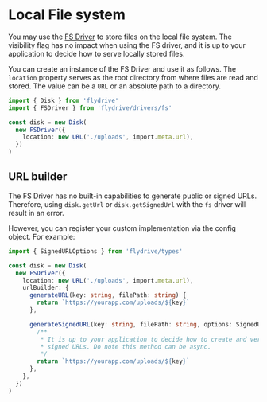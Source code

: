 # Local File system

You may use the [FS Driver](https://github.com/flydrive-js/core/blob/develop/drivers/gcs/driver.ts) to store files on the local file system. The visibility flag has no impact when using the FS driver, and it is up to your application to decide how to serve locally stored files.

You can create an instance of the FS Driver and use it as follows. The `location` property serves as the root directory from where files are read and stored. The value can be a `URL` or an absolute path to a directory.

```ts
import { Disk } from 'flydrive'
import { FSDriver } from 'flydrive/drivers/fs'

const disk = new Disk(
  new FSDriver({
    location: new URL('./uploads', import.meta.url),
  })
)
```

## URL builder

The FS Driver has no built-in capabilities to generate public or signed URLs. Therefore, using `disk.getUrl` or `disk.getSignedUrl` with the `fs` driver will result in an error.

However, you can register your custom implementation via the config object. For example:

```ts
import { SignedURLOptions } from 'flydrive/types'

const disk = new Disk(
  new FSDriver({
    location: new URL('./uploads', import.meta.url),
    urlBuilder: {
      generateURL(key: string, filePath: string) {
        return `https://yourapp.com/uploads/${key}`
      },

      generateSignedURL(key: string, filePath: string, options: SignedURLOptions) {
        /**
         * It is up to your application to decide how to create and verify
         * signed URLs. Do note this method can be async.
         */
        return `https://yourapp.com/uploads/${key}`
      },
    },
  })
)
```
